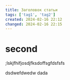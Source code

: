 ```yaml
---
title: Заголовок статьи
tags: ['tag1', 'tag2']
created: 2024-02-16 22:12
changed: 2024-02-16 22:15
---
```

# second
;lskjfhifjosdjfksdoffsgfdsfsfs


dsdwefdwedw
dada
